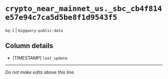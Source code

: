# `crypto_near_mainnet_us._sbc_cb4f814e57e94c7ca5d5be8f1d9543f5`
`bq-1` | `bigquery-public-data`

## Column details
* [TIMESTAMP] `last_update`

-------------------------------------------------------------------------------
*Do not make edits above this line.*
